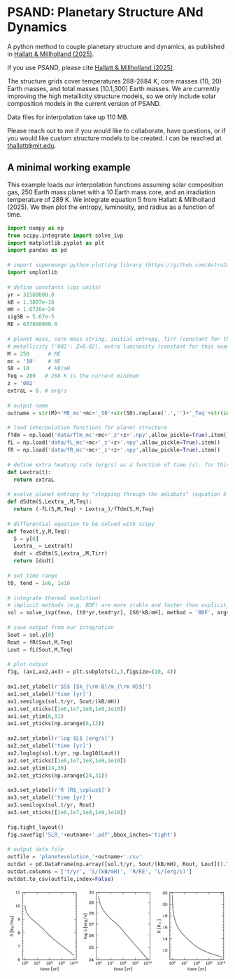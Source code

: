 # PSAND: Planetary Structure ANd Dynamics
A python method to couple planetary structure and dynamics, as published in [Hallatt & Millholland (2025)](https://ui.adsabs.harvard.edu/abs/2025arXiv250922923H/abstract).

If you use PSAND, please cite [Hallatt & Millholland (2025)](https://ui.adsabs.harvard.edu/abs/2025arXiv250922923H/abstract).

The structure grids cover temperatures 288-2884 K, core masses {10, 20} Earth masses, and total masses [10.1,300] Earth masses. We are currently improving the high metallicity structure models, so we only include solar composition models in the current version of PSAND.

Data files for interpolation take up 110 MB.

Please reach out to me if you would like to collaborate, have questions, or if you would like custom structure models to be created. I can be reached at thallatt@mit.edu.

## A minimal working example

This example loads our interpolation functions assuming solar composition gas, 250 Earth mass planet with a 10 Earth mass core, and an irradiation temperature of 289 K. We integrate equation 5 from Hallatt & Millholland (2025). We then plot the entropy, luminosity, and radius as a function of time.

```python
import numpy as np
from scipy.integrate import solve_ivp
import matplotlib.pyplot as plt
import pandas as pd

# import supermongo python plotting library (https://github.com/AstroJacobLi/smplotlib)
import smplotlib

# define constants (cgs units)
yr = 31560000.0
kB = 1.3807e-16
mH = 1.6726e-24
sigSB = 5.67e-5
RE = 637800000.0

# planet mass, core mass string, initial entropy, Tirr (constant for this example),
# metallicity ('002': Z=0.02), extra luminosity (constant for this example)
M = 250      # ME
mc = '10'    # ME
S0 = 10      # kB/mH
Teq = 289   # 288 K is the current minimum
z = '002'
extraL = 0. # erg/s

# output name
outname = str(M)+'ME_mc'+mc+'_S0'+str(S0).replace('.','')+'_Teq'+str(int(Teq))+'_z'+z+'_Lx'+str(extraL).replace('+','')

# load interpolation functions for planet structure
fTdm = np.load('data/fTm_mc'+mc+'_z'+z+'.npy',allow_pickle=True).item()
fL = np.load('data/fL_mc'+mc+'_z'+z+'.npy',allow_pickle=True).item()
fR = np.load('data/fR_mc'+mc+'_z'+z+'.npy',allow_pickle=True).item()

# define extra heating rate (erg/s) as a function of time (s). for this example, we set it to zero.
def Lextra(t):
  return extraL

# evolve planet entropy by "stepping through the adiabats" (equation 5 of Hallatt & Millholland (2025)).
def dSdtm(S,Lextra_,M,Teq):
  return (-fL(S,M,Teq) + Lextra_)/fTdm(S,M,Teq)

# differential equation to be solved with scipy
def fevo(t,y,M,Teq):
  S = y[0]
  Lextra_ = Lextra(t)
  dsdt = dSdtm(S,Lextra_,M,Tirr)
  return [dsdt]

# set time range
t0, tend = 1e6, 1e10

# integrate thermal evolution!
# implicit methods (e.g. BDF) are more stable and faster than explicit.
sol = solve_ivp(fevo, [t0*yr,tend*yr], [S0*kB/mH], method = 'BDF', args = (M,Teq))

# save output from our integration
Sout = sol.y[0]
Rout = fR(Sout,M,Teq)
Lout = fL(Sout,M,Teq)

# plot output
fig, (ax1,ax2,ax3) = plt.subplots(1,3,figsize=(10, 4))

ax1.set_ylabel(r'$S$ [$k_{\rm B}/m_{\rm H}$]')
ax1.set_xlabel('time [yr]')
ax1.semilogx(sol.t/yr, Sout/(kB/mH))
ax1.set_xticks([1e6,1e7,1e8,1e9,1e10])
ax1.set_ylim(6,11)
ax1.set_yticks(np.arange(6,12))

ax2.set_ylabel(r'log $L$ [erg/s]')
ax2.set_xlabel('time [yr]')
ax2.loglog(sol.t/yr, np.log10(Lout))
ax2.set_xticks([1e6,1e7,1e8,1e9,1e10])
ax2.set_ylim(24,30)
ax2.set_yticks(np.arange(24,31))

ax3.set_ylabel(r'R [R$_\oplus$]')
ax3.set_xlabel('time [yr]')
ax3.semilogx(sol.t/yr, Rout)
ax3.set_xticks([1e6,1e7,1e8,1e9,1e10])

fig.tight_layout()
fig.savefig('SLR_'+outname+'.pdf',bbox_inches='tight')

# output data file
outfile = 'planetevolution_'+outname+'.csv'
outdat = pd.DataFrame(np.array([sol.t/yr, Sout/(kB/mH), Rout, Lout])).T
outdat.columns = ['t/yr', 'S/(kB/mH)', 'R/RE', 'L/(erg/s)']
outdat.to_csv(outfile,index=False)
```
![example_evolution](SLR_250ME_Lx0.png "example_evolution")
